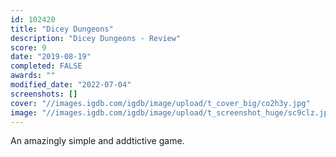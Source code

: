 ```yaml
---
id: 102420
title: "Dicey Dungeons"
description: "Dicey Dungeons - Review"
score: 9
date: "2019-08-19"
completed: FALSE
awards: ""
modified_date: "2022-07-04"
screenshots: []
cover: "//images.igdb.com/igdb/image/upload/t_cover_big/co2h3y.jpg"
image: "//images.igdb.com/igdb/image/upload/t_screenshot_huge/sc9clz.jpg"
---
```

An amazingly simple and addtictive game.